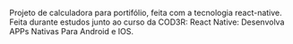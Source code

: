 Projeto de calculadora para portifólio, feita com a tecnologia react-native. Feita durante estudos junto ao curso da COD3R:  React Native: Desenvolva APPs Nativas Para Android e IOS.
